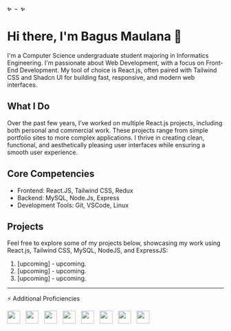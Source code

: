 <!--
**bagusmaulanahasan/bagusmaulanahasan** is a ✨ _special_ ✨ repository because its `README.md` (this file) appears on your GitHub profile.

## Hi there 👋
- 🔭 I’m currently working on ...
- 🌱 I’m currently learning ...
- 👯 I’m looking to collaborate on ...
- 🤔 I’m looking for help with ...
- 💬 Ask me about ...
- 📫 How to reach me: ...
- 😄 Pronouns: ...
- ⚡ Fun fact: ...
- 🧰 Languages and Tools ...
-->

**`✨ ~ ✨`**

<h1>Hi there, I'm Bagus Maulana 👋</h1>
<p>
I'm a Computer Science undergraduate student majoring in Informatics Engineering. I'm passionate about Web Development, with a focus on Front-End Development. My tool of choice is React.js, often paired with Tailwind CSS and Shadcn UI for building fast, responsive, and modern web interfaces.  
</p>

<h2>What I Do</h2>
<p>
Over the past few years, I’ve worked on multiple React.js projects, including both personal and commercial work. These projects range from simple portfolio sites to more complex applications. I thrive in creating clean, functional, and aesthetically pleasing user interfaces while ensuring a smooth user experience.  
</p>

<h2>Core Competencies</h2>
<ul>
  <li>
    Frontend: React.JS, Tailwind CSS, Redux
  </li>
  <li>
    Backend: MySQL, Node.Js, Express
  </li>
  <li>
    Development Tools: Git, VSCode, Linux
  </li>
</ul>

<h2>Projects</h2>
<p>
Feel free to explore some of my projects below, showcasing my work using React.js, Tailwind CSS, MySQL, NodeJS, and ExpressJS:
</p>
<ol>
  <li>
    [upcoming] - upcoming.
  </li>
  <li>
    [upcoming] - upcoming.
  </li>
  <li>
    [upcoming] - upcoming.
  </li>
</ol>


<!--
<h2>Let’s Connect!</h2>
<p>
I’m always open to collaborating on interesting projects or discussing new ideas. Feel free to reach out to me on:  
</p>

<ul style="list-style-type: none;">
 <li>
   Email: -
 </li>
  <li>
    LinkedIn: -    
  </li>
  <li>
    Instagram: -    
  </li>
</ul>
-->

---

<!--### ⚡ More Languages and Tools-->
⚡ Additional Proficiencies

<img align="left" width="30px" style="padding-right:10px;" src="https://cdn.jsdelivr.net/gh/devicons/devicon@latest/icons/html5/html5-original.svg" />
<img align="left" width="30px" style="padding-right:10px;" src="https://cdn.jsdelivr.net/gh/devicons/devicon@latest/icons/css3/css3-original.svg" />
<img align="left" width="30px" style="padding-right:10px;" src="https://cdn.jsdelivr.net/gh/devicons/devicon@latest/icons/sass/sass-original.svg" />
<img align="left" width="30px" style="padding-right:10px;" src="https://cdn.jsdelivr.net/gh/devicons/devicon@latest/icons/javascript/javascript-original.svg" />
<img align="left" width="30px" style="padding-right:10px;" src="https://cdn.jsdelivr.net/gh/devicons/devicon@latest/icons/tailwindcss/tailwindcss-original.svg" />
<img align="left" width="30px" style="padding-right:10px;" src="https://cdn.jsdelivr.net/gh/devicons/devicon@latest/icons/react/react-original.svg" />
<img align="left" width="30px" style="padding-right:10px;" src="https://cdn.jsdelivr.net/gh/devicons/devicon@latest/icons/nodejs/nodejs-original.svg" />
<img align="left" width="30px" style="padding-right:10px;" src="https://cdn.jsdelivr.net/gh/devicons/devicon@latest/icons/git/git-original.svg" />
<!--
<img align="left" width="30px" style="padding-right:10px;" src="https://cdn.jsdelivr.net/gh/devicons/devicon@latest/icons/typescript/typescript-original.svg" />
<img align="left" width="30px" style="padding-right:10px;" src="https://cdn.jsdelivr.net/gh/devicons/devicon@latest/icons/nextjs/nextjs-original.svg" />
<img align="left" width="30px" style="padding-right:10px;" src="https://cdn.jsdelivr.net/gh/devicons/devicon@latest/icons/go/go-original-wordmark.svg" />
<img align="left" width="30px" style="padding-right:10px;" src="https://cdn.jsdelivr.net/gh/devicons/devicon@latest/icons/mongodb/mongodb-plain-wordmark.svg" />
<img align="left" width="30px" style="padding-right:10px;" src="https://cdn.jsdelivr.net/gh/devicons/devicon@latest/icons/docker/docker-original.svg" />
-->

<!--
<img align="left" width="30px" style="padding-right:10px;" src="https://cdn.jsdelivr.net/gh/devicons/devicon@latest/icons/mongodb/mongodb-original.svg" />
-->
